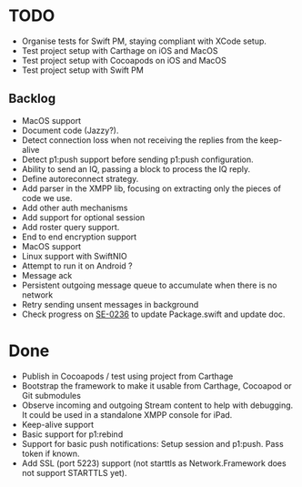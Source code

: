 # TODO

- Organise tests for Swift PM, staying compliant with XCode setup.
- Test project setup with Carthage on iOS and MacOS
- Test project setup with Cocoapods on iOS and MacOS
- Test project setup with Swift PM

## Backlog

- MacOS support
- Document code (Jazzy?).
- Detect connection loss when not receiving the replies from the keep-alive
- Detect p1:push support before sending p1:push configuration.
- Ability to send an IQ, passing a block to process the IQ reply.
- Define autoreconnect strategy.
- Add parser in the XMPP lib, focusing on extracting only the pieces of code we use.
- Add other auth mechanisms
- Add support for optional session
- Add roster query support.
- End to end encryption support
- MacOS support
- Linux support with SwiftNIO
- Attempt to run it on Android ?
- Message ack
- Persistent outgoing message queue to accumulate when there is no network
- Retry sending unsent messages in background
- Check progress on [SE-0236](https://forums.swift.org/t/se-0236-package-manager-platform-deployment-settings/17992) to update Package.swift and update doc.

# Done

- Publish in Cocoapods / test using project from Carthage
- Bootstrap the framework to make it usable from Carthage, Cocoapod or Git submodules
- Observe incoming and outgoing Stream content to help with debugging. It could be used in a standalone XMPP console for iPad.
- Keep-alive support
- Basic support for p1:rebind
- Support for basic push notifications: Setup session and p1:push. Pass token if known.
- Add SSL (port 5223) support (not starttls as Network.Framework does not support STARTTLS yet).

